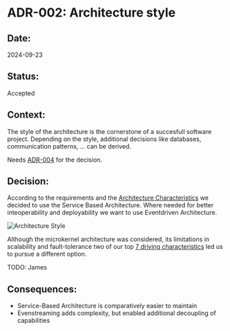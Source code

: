 # ADR-002: Architecture style

## Date:

2024-09-23

## Status:

Accepted

## Context:

The style of the architecture is the cornerstone of a succesfull software project. Depending on the style, additional
decisions like databases, communication patterns, ... can be derived.

Needs [ADR-004](/ADR/ADR-004-data-integrity-downplayed.md) for the decision.

## Decision:

According to the requirements and the [Architecture Characteristics](../ArchitectureCharacteristics/Characteristics.md) we
decided to use the Service Based Architecture. Where needed for better inteoperability and deployability we want to use
Eventdriven Architecture.

![Architecture Style](../ADR//images/ADR-002-architecture-style.png)

Although the microkernel architecture was considered, its limitations in scalability and fault-tolerance two of our
top [7 driving characteristics](../ArchitectureCharacteristics/Characteristics.md) led us to pursue a different option.

TODO: James

## Consequences:

- Service-Based Architecture is comparatively easier to maintain
- Evenstreaming adds complexity, but enabled additional decoupling of capabilities
